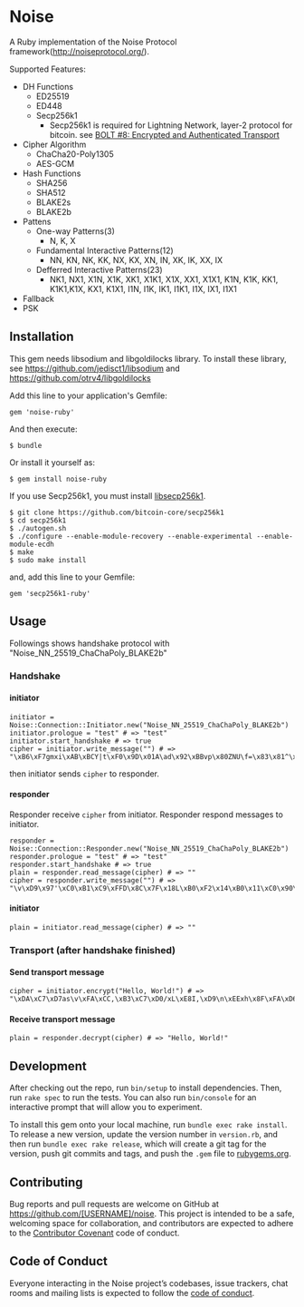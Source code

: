 # Noise

A Ruby implementation of the Noise Protocol framework(http://noiseprotocol.org/).

Supported Features:

* DH Functions
    * ED25519
    * ED448
    * Secp256k1
        * Secp256k1 is required for Lightning Network, layer-2 protocol for bitcoin. see [BOLT #8: Encrypted and Authenticated Transport](https://github.com/lightningnetwork/lightning-rfc/blob/master/08-transport.md)
* Cipher Algorithm
    * ChaCha20-Poly1305
    * AES-GCM
* Hash Functions
    * SHA256
    * SHA512
    * BLAKE2s
    * BLAKE2b
* Pattens
    * One-way Patterns(3)
        * N, K, X
    * Fundamental Interactive Patterns(12)
        * NN, KN, NK, KK, NX, KX, XN, IN, XK, IK, XX, IX
    * Defferred Interactive Patterns(23)
        * NK1, NX1, X1N, X1K, XK1, X1K1, X1X, XX1, X1X1, K1N, K1K, KK1, K1K1,K1X, KX1, K1X1, I1N, I1K, IK1, I1K1, I1X, IX1, I1X1
* Fallback
* PSK

## Installation

This gem needs libsodium and libgoldilocks library.
To install these library, see https://github.com/jedisct1/libsodium and https://github.com/otrv4/libgoldilocks

Add this line to your application's Gemfile:

```
gem 'noise-ruby'
```

And then execute:

    $ bundle

Or install it yourself as:

    $ gem install noise-ruby

If you use Secp256k1, you must install [libsecp256k1](https://github.com/bitcoin-core/secp256k1).

    $ git clone https://github.com/bitcoin-core/secp256k1
    $ cd secp256k1
    $ ./autogen.sh
    $ ./configure --enable-module-recovery --enable-experimental --enable-module-ecdh
    $ make
    $ sudo make install

and, add this line to your Gemfile:

```
gem 'secp256k1-ruby'
```

## Usage

Followings shows handshake protocol with "Noise_NN_25519_ChaChaPoly_BLAKE2b"

### Handshake

#### initiator

```
initiator = Noise::Connection::Initiator.new("Noise_NN_25519_ChaChaPoly_BLAKE2b")
initiator.prologue = "test" # => "test"
initiator.start_handshake # => true
cipher = initiator.write_message("") # => "\xB6\xF7gmxi\xAB\xBCY|t\xF0\x9D\x01A\ad\x92\xBBvp\x80ZNU\f=\x83\x81^\xFD\x15"
```

then initiator sends `cipher` to responder.

#### responder

Responder receive `cipher` from initiator.
Responder respond messages to initiator.

```
responder = Noise::Connection::Responder.new("Noise_NN_25519_ChaChaPoly_BLAKE2b")
responder.prologue = "test" # => "test"
responder.start_handshake # => true
plain = responder.read_message(cipher) # => ""
cipher = responder.write_message("") # => "\v\xD9\x97'\xC0\xB1\xC9\xFFD\x8C\x7F\x18L\xB0\xF2\x14\xB0\x11\xC0\x90\xAAZ\xE1\x03\x17z)\xB81/5L\x16\xE3\xD1\xBE<{\xB8\xBB\xD6\xF1\x00\x10]\x99=\xD7"
```


#### initiator

```
plain = initiator.read_message(cipher) # => ""
```

### Transport (after handshake finished)

#### Send transport message 

```
cipher = initiator.encrypt("Hello, World!") # => "\xDA\xC7\xD7as\v\xFA\xCC,\xB3\xC7\xD0/xL\xE8I,\xD9\n\xEExh\x8F\xFA\xD6\x01\x99W"
```

#### Receive transport message

```
plain = responder.decrypt(cipher) # => "Hello, World!"
```

## Development

After checking out the repo, run `bin/setup` to install dependencies. Then, run `rake spec` to run the tests. You can also run `bin/console` for an interactive prompt that will allow you to experiment.

To install this gem onto your local machine, run `bundle exec rake install`. To release a new version, update the version number in `version.rb`, and then run `bundle exec rake release`, which will create a git tag for the version, push git commits and tags, and push the `.gem` file to [rubygems.org](https://rubygems.org).

## Contributing

Bug reports and pull requests are welcome on GitHub at https://github.com/[USERNAME]/noise. This project is intended to be a safe, welcoming space for collaboration, and contributors are expected to adhere to the [Contributor Covenant](http://contributor-covenant.org) code of conduct.

## Code of Conduct

Everyone interacting in the Noise project’s codebases, issue trackers, chat rooms and mailing lists is expected to follow the [code of conduct](https://github.com/[USERNAME]/noise/blob/master/CODE_OF_CONDUCT.md).
